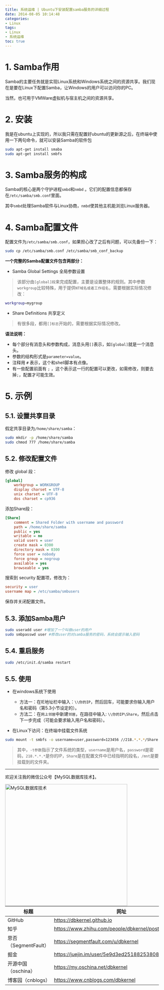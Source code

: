 ```yaml
---
title: 系统运维 | Ubuntu下安装配置samba服务的详细过程
date: 2014-08-05 10:14:48
categories:
- Linux
tags:
- Linux
- 系统运维
toc: true
---
```


<!-- more -->



# 1. Samba作用

Samba的主要任务就是实现Linux系统和Windows系统之间的资源共享。我们现在是要在Linux下配置Samba，让Windows的用户可以访问你的PC。

当然，也可用于VMWare虚拟机与宿主机之间的资源共享。

# 2. 安装

我是在ubuntu上实现的，所以我只需在配置好ubuntu的更新源之后，在终端中使用一下两句命令，就可以安装Samba的软件包
```bash
sudo apt-get install smaba
sudo apt-get install smbfs
```

# 3. Samba服务的构成

Samba的核心是两个守护进程`smbd`和`nmbd` 。它们的配置信息都保存在`/etc/samba/smb.conf`里面。

其中`smbd`处理Samba软件与Linux协商，`nmbd`使其他主机能浏览Linux服务器。

# 4. Samba配置文件

配置文件为`/etc/samba/smb.conf`，如果担心改了之后有问题，可以先备份一下：

```bash
sudo cp /etc/samba/smb.conf /etc/samba/smb_conf_backup
```

**一个完整的Samba配置文件包含两部分：**
- Samba Global Settings 全局参数设置
>该部分由`[global]段`来完成配置，主要是设置整体的规则。其中参数`workgroup`比较特殊，用于提供`NT域名或者工作组名`，需要根据实际情况修改：
```bash
workgroup=mygroup
```

- Share Definitions 共享定义
>有很多段，都用`[]标志`开始的，需要根据实际情况修改。

**语法说明：**
- 每个部分有消息头和参数构成，消息头用`[]`表示，如`[global]`就是一个消息头。
- 参数的结构形式是`parameter=value`。
- 注释用 `#` 表示，这个和shell脚本有点像。
- 有一些配置前面有 `;` ，这个表示这一行的配置可以更改，如需修改，则要去掉`;`，配置才可能生效。


# 5. 示例

## 5.1. 设置共享目录

假定共享目录为`/home/share/samba`：
```bash
sudo mkdir -p /home/share/samba
sudo chmod 777 /home/share/samba
```

## 5.2. 修改配置文件

修改 global 段：
```ini
[global]
    workgroup = WORKGROUP
    display charset = UTF-8
    unix charset = UTF-8
    dos charset = cp936
```

添加Share段：
```ini
[Share]
    comment = Shared Folder with username and password
    path = /home/share/samba
    public = yes
    writable = no
    valid users = user
    create mask = 0300
    directory mask = 0300
    force user = nobody
    force group = nogroup
    available = yes
    browseable = yes
```

搜索到 security 配置项，修改为：
```ini
security = user
username map = /etc/samba/smbusers
```

保存并关闭配置文件。

## 5.3. 添加Samba用户

```bash
sudo useradd user #增加了一个叫做user的用户
sudo smbpasswd user #修改user的对samba服务的密码，系统会提示输入密码
```

## 5.4. 重启服务

```bash
sudo /etc/init.d/samba restart
```

## 5.5. 使用

- 在windows系统下使用
  - 方法一：在IE地址栏中输入：`\\你的IP`，然后回车，可能要求你输入用户名和密码（第5.3小节设定的）。
  - 方法二：在`网上邻居`中新建`邻居`，在路径中输入: `\\你的IP\Share`，然后点击下一步完成（可能会要求输入用户名和密码）。

- 在Linux下访问：在终端中挂载文件系统
```bash
sudo mount -t smbfs -o username=user,password=123456 //218.*.*.*/Share /mnt
```
>其中，`-t参数`指示了文件系统的类型，`username`是用户名，`password`是密码，`218.*.*.*`是你的IP，`Share`是在配置文件中已经指明的段名，`/mnt`是要挂载到的文件夹。


----

欢迎关注我的微信公众号【MySQL数据库技术】。

<img src="https://dbkernel-1306518848.cos.ap-beijing.myqcloud.com/wechat/my-wechat-official-account.png" width="400" height="400" alt="MySQL数据库技术" align="left"/>

| 标题                 | 网址                                                  |
| -------------------- | ----------------------------------------------------- |
| GitHub               | https://dbkernel.github.io                            |
| 知乎                 | https://www.zhihu.com/people/dbkernel/posts           |
| 思否（SegmentFault） | https://segmentfault.com/u/dbkernel                   |
| 掘金                 | https://juejin.im/user/5e9d3ed251882538083fed1f/posts |
| 开源中国（oschina）  | https://my.oschina.net/dbkernel                       |
| 博客园（cnblogs）    | https://www.cnblogs.com/dbkernel                      |


